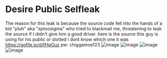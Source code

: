 # Desire Public Selfleak
The reason for this leak is because the source code fell into the hands of a kid "pluh" aka "sptoosigma" who tried to blackmail me, threatening to leak the source if I didn't give him a good driver.
here is the source this guy is using for his public or slotted i dont know which one it was https://gofile.io/d/fHpGuz pw: chiggamoe123
![image](https://github.com/user-attachments/assets/f9bccdcf-ead9-4f5c-9940-70e362b91f67)
![image](https://github.com/user-attachments/assets/98404b1a-280b-4395-afef-c6cf1e31febe)
![image](https://github.com/user-attachments/assets/356716a5-c940-4993-a4e2-ec8fb0763cfb)
![image](https://github.com/user-attachments/assets/d4d7e81b-805b-4180-aa6b-e52f98cf39f4)
